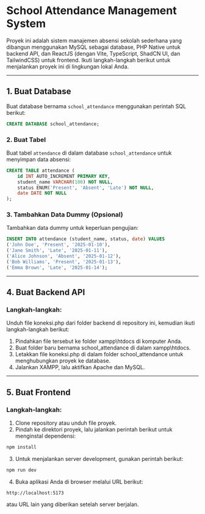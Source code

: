 # School Attendance Management System

Proyek ini adalah sistem manajemen absensi sekolah sederhana yang dibangun menggunakan MySQL sebagai database, PHP Native untuk backend API, dan ReactJS (dengan Vite, TypeScript, ShadCN UI, dan TailwindCSS) untuk frontend. Ikuti langkah-langkah berikut untuk menjalankan proyek ini di lingkungan lokal Anda.

---

## 1. Buat Database

Buat database bernama `school_attendance` menggunakan perintah SQL berikut:

```sql
CREATE DATABASE school_attendance;
```

### 2. Buat Tabel

Buat tabel `attendance` di dalam database `school_attendance` untuk menyimpan data absensi:

```sql
CREATE TABLE attendance (
    id INT AUTO_INCREMENT PRIMARY KEY,
    student_name VARCHAR(100) NOT NULL,
    status ENUM('Present', 'Absent', 'Late') NOT NULL,
    date DATE NOT NULL
);
```

### 3. Tambahkan Data Dummy (Opsional)

Tambahkan data dummy untuk keperluan pengujian:

```sql
INSERT INTO attendance (student_name, status, date) VALUES
('John Doe', 'Present', '2025-01-10'),
('Jane Smith', 'Late', '2025-01-11'),
('Alice Johnson', 'Absent', '2025-01-12'),
('Bob Williams', 'Present', '2025-01-13'),
('Emma Brown', 'Late', '2025-01-14');
```

---

## 4. Buat Backend API

### Langkah-langkah:

Unduh file koneksi.php dari folder backend di repository ini, kemudian ikuti langkah-langkah berikut:

1. Pindahkan file tersebut ke folder xampp\htdocs di komputer Anda.
2. Buat folder baru bernama school_attendance di dalam xampp\htdocs.
3. Letakkan file koneksi.php di dalam folder school_attendance untuk menghubungkan proyek ke database.
4. Jalankan XAMPP, lalu aktifkan Apache dan MySQL.

---

## 5. Buat Frontend

### Langkah-langkah:

1. Clone repository atau unduh file proyek.
2. Pindah ke direktori proyek, lalu jalankan perintah berikut untuk menginstal dependensi:

```bash
npm install
```

3. Untuk menjalankan server development, gunakan perintah berikut:

```bash
npm run dev
```

4. Buka aplikasi Anda di browser melalui URL berikut:

```
http://localhost:5173
```
atau URL lain yang diberikan setelah server berjalan.





